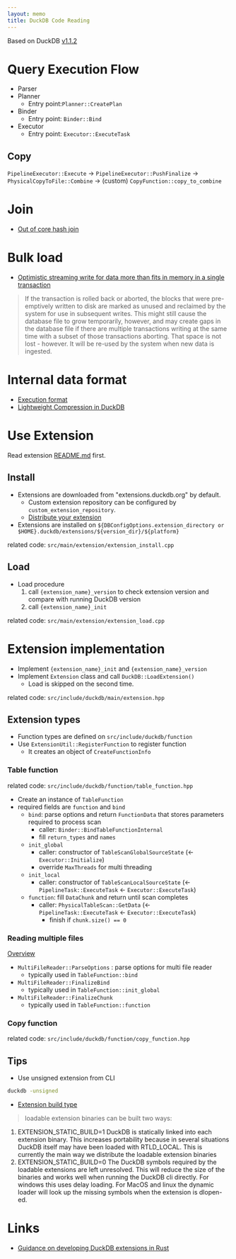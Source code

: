 ```yaml
---
layout: memo
title: DuckDB Code Reading
---
```


Based on DuckDB [v1.1.2](https://github.com/duckdb/duckdb/tree/v1.1.2)

# Query Execution Flow
- Parser
- Planner
  - Entry point:`Planner::CreatePlan`
- Binder
  - Entry point: `Binder::Bind`
- Executor
  - Entry point: `Executor::ExecuteTask`

## Copy
`PipelineExecutor::Execute`
-> `PipelineExecutor::PushFinalize`
-> `PhysicalCopyToFile::Combine`
-> (custom) `CopyFunction::copy_to_combine`

# Join
- [Out of core hash join](https://github.com/duckdb/duckdb/pull/4189)

# Bulk load
- [Optimistic streaming write for data more than fits in memory in a single transaction](https://github.com/duckdb/duckdb/pull/4996)

> If the transaction is rolled back or aborted, the blocks that were pre-emptively written to disk are marked as unused and reclaimed by the system for use in subsequent writes. This might still cause the database file to grow temporarily, however, and may create gaps in the database file if there are multiple transactions writing at the same time with a subset of those transactions aborting. That space is not lost - however. It will be re-used by the system when new data is ingested.

# Internal data format
- [Execution format](https://duckdb.org/docs/internals/vector)
- [Lightweight Compression in DuckDB](https://duckdb.org/2022/10/28/lightweight-compression.html)

# Use Extension
Read extension [README.md](https://github.com/duckdb/duckdb/blob/v1.1.2/extension/README.md) first.

## Install
- Extensions are downloaded from "extensions.duckdb.org" by default.
  - Custom extension repository can be configured by `custom_extension_repository`.
  - [Distribute your extension](https://github.com/duckdb/extension-template#distributing-your-extension)
- Extensions are installed on `${DBConfigOptions.extension_directory or $HOME}.duckdb/extensions/${version_dir}/${platform}`

related code: `src/main/extension/extension_install.cpp`

## Load
- Load procedure
  1. call `{extension_name}_version` to check extension version and compare with running DuckDB version
  2. call `{extension_name}_init`

related code: `src/main/extension/extension_load.cpp`

# Extension implementation
- Implement `{extension_name}_init` and `{extension_name}_version`
- Implement `Extension` class and call `DuckDB::LoadExtension()`
  - Load is skipped on the second time.

related code: `src/include/duckdb/main/extension.hpp`

## Extension types
- Function types are defined on `src/include/duckdb/function`
- Use `ExtensionUtil::RegisterFunction` to register function
  - It creates an object of `CreateFunctionInfo`

### Table function
related code: `src/include/duckdb/function/table_function.hpp`

- Create an instance of `TableFunction`
- required fields are `function` and `bind`
  - `bind`: parse options and return `FunctionData` that stores parameters required to process scan
    - caller: `Binder::BindTableFunctionInternal`
    - fill `return_types` and `names`
  - `init_global`
    - caller: constructor of `TableScanGlobalSourceState` (<- `Executor::Initialize`)
    - override `MaxThreads` for multi threading
  - `init_local`
    - caller: constructor of `TableScanLocalSourceState` (<- `PipelineTask::ExecuteTask` <- `Executor::ExecuteTask`)
  - `function`: fill `DataChunk` and return until scan completes
    - caller: `PhysicalTableScan::GetData` (<- `PipelineTask::ExecuteTask` <- `Executor::ExecuteTask`)
      - finish if `chunk.size() == 0`

### Reading multiple files
[Overview](https://duckdb.org/docs/data/multiple_files/overview)

- `MultiFileReader::ParseOptions` : parse options for multi file reader
  - typically used in `TableFunction::bind`
- `MultiFileReader::FinalizeBind`
  - typically used in `TableFunction::init_global`
- `MultiFileReader::FinalizeChunk`
  - typically used in `TableFunction::function`

### Copy function
related code: `src/include/duckdb/function/copy_function.hpp`

## Tips
- Use unsigned extension from CLI
```sh
duckdb -unsigned
```

- [Extension build type](https://github.com/duckdb/duckdb/blob/6536a772329002b05decbfc0a9d3f606e0ec7f55/CMakeLists.txt#L817-L825)
> loadable extension binaries can be built two ways:
1. EXTENSION_STATIC_BUILD=1
   DuckDB is statically linked into each extension binary. This increases portability because in several situations
   DuckDB itself may have been loaded with RTLD_LOCAL. This is currently the main way we distribute the loadable
   extension binaries
2. EXTENSION_STATIC_BUILD=0
   The DuckDB symbols required by the loadable extensions are left unresolved. This will reduce the size of the binaries
   and works well when running the DuckDB cli directly. For windows this uses delay loading. For MacOS and linux the
   dynamic loader will look up the missing symbols when the extension is dlopen-ed.

# Links
- [Guidance on developing DuckDB extensions in Rust](https://github.com/duckdb/community-extensions/issues/54)
